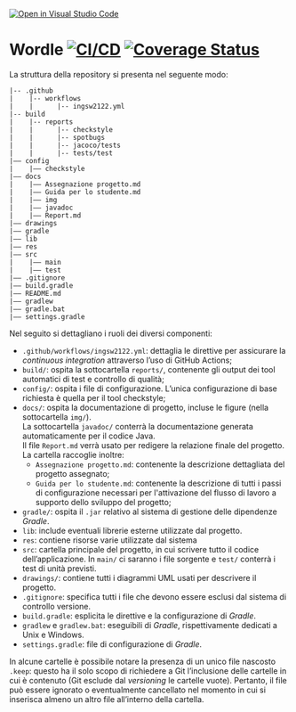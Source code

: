 [![Open in Visual Studio Code](https://classroom.github.com/assets/open-in-vscode-f059dc9a6f8d3a56e377f745f24479a46679e63a5d9fe6f495e02850cd0d8118.svg)](https://classroom.github.com/online_ide?assignment_repo_id=7358696&assignment_repo_type=AssignmentRepo)
# Wordle [![CI/CD](https://github.com/softeng2122-inf-uniba/progetto2122-brooks/actions/workflows/ingsw2122.yml/badge.svg)](https://github.com/softeng2122-inf-uniba/progetto2122-brooks/actions/workflows/ingsw2122.yml) [![Coverage Status](https://coveralls.io/repos/github/softeng2122-inf-uniba/progetto2122-brooks/badge.svg?t=VUVY5D)](https://coveralls.io/github/softeng2122-inf-uniba/progetto2122-brooks)
La struttura della repository si presenta nel seguente modo:
```
|-- .github
|    |-- workflows
|    |      |-- ingsw2122.yml
|-- build
|    |-- reports
|    |      |-- checkstyle
|    |      |-- spotbugs
|    |      |-- jacoco/tests
|    |      |-- tests/test
|–– config
|    |–– checkstyle
|–– docs
|    |–– Assegnazione progetto.md
|    |–– Guida per lo studente.md
|    |–– img 
|    |–– javadoc 
|    |–– Report.md
|–– drawings
|–– gradle
|–– lib
|–– res
|–– src
|    |–– main
|    |–– test
|–– .gitignore
|–– build.gradle
|–– README.md
|–– gradlew
|–– gradle.bat
|–– settings.gradle
```

Nel seguito si dettagliano i ruoli dei diversi componenti:

- `.github/workflows/ingsw2122.yml`: dettaglia le direttive per assicurare la *continuous integration* attraverso l’uso di GitHub Actions;
- `build/`: ospita la sottocartella `reports/`, contenente gli output dei tool automatici di test e controllo di qualità;
- `config/`: ospita i file di configurazione. L’unica configurazione di base richiesta è quella per il tool checkstyle;
- `docs/`: ospita la documentazione di progetto, incluse le figure (nella sottocartella `img/`). 
<br>La sottocartella `javadoc/` conterrà la documentazione generata automaticamente per il codice Java. 
<br>Il file `Report.md` verrà usato per redigere la relazione finale del progetto. 
<br>La cartella raccoglie inoltre:
    - `Assegnazione progetto.md`: contenente la descrizione dettagliata del progetto assegnato;
    - `Guida per lo studente.md`: contenente la descrizione di tutti i passi di configurazione necessari per l'attivazione del flusso di lavoro a supporto dello sviluppo del progetto;
- `gradle/`: ospita il `.jar` relativo al sistema di gestione delle dipendenze *Gradle*.
- `lib`: include eventuali librerie esterne utilizzate dal progetto.
- `res`: contiene risorse varie utilizzate dal sistema 
- `src`: cartella principale del progetto, in cui scrivere tutto il codice dell’applicazione. In `main/` ci saranno i file sorgente e `test/` conterrà i test di unità previsti.
- `drawings/`: contiene tutti i diagrammi UML usati per descrivere il progetto.
- `.gitignore`: specifica tutti i file che devono essere esclusi dal sistema di controllo versione.
- `build.gradle`: esplicita le direttive e la configurazione di *Gradle*. 
- `gradlew` e `gradlew.bat`: eseguibili di *Gradle*, rispettivamente dedicati a Unix e Windows.
- `settings.gradle`: file di configurazione di *Gradle*.

In alcune cartelle è possibile notare la presenza di un unico file nascosto `.keep`: questo ha il solo scopo di richiedere a Git l’inclusione delle cartelle in cui è contenuto (Git esclude dal *versioning* le cartelle vuote). Pertanto, il file può essere ignorato o eventualmente cancellato nel momento in cui si inserisca almeno un altro file all’interno della cartella.
